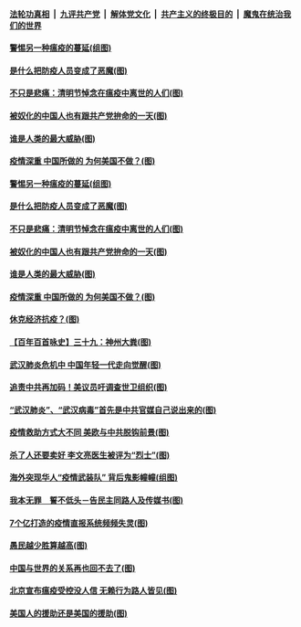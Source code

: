 ####  [法轮功真相](../../../../basic/blob/master/README.md?t=04042202) &nbsp;|&nbsp; [九评共产党](../../../../9ping.md/blob/master/README.md?t=04042202) &nbsp;|&nbsp; [解体党文化](../../../../jtdwh.md/blob/master/README.md?t=04042202)  &nbsp;|&nbsp; [共产主义的终极目的](../../../../gczydzjmd.md/blob/master/README.md?t=04042202) &nbsp;|&nbsp; [魔鬼在统治我们的世界](../../../../mgztzwmdsj.md/blob/master/README.md?t=04042202) 

#### [警惕另一种瘟疫的蔓延(组图)](../pages/p4/928564.md?t=04042202) 

#### [是什么把防疫人员变成了恶魔(图)](../pages/p4/928575.md?t=04042202) 

#### [不只是悲痛：清明节悼念在瘟疫中离世的人们(图)](../pages/p4/928571.md?t=04042202) 

#### [被奴化的中国人也有跟共产党拚命的一天(图)](../pages/p4/928556.md?t=04042202) 

#### [谁是人类的最大威胁(图)](../pages/p4/928554.md?t=04042202) 

#### [疫情深重 中国所做的 为何美国不做？(图)](../pages/p4/928552.md?t=04042202) 

#### [警惕另一种瘟疫的蔓延(组图)](../pages/p4/928564.md?t=04042202) 

#### [是什么把防疫人员变成了恶魔(图)](../pages/p4/928575.md?t=04042202) 

#### [不只是悲痛：清明节悼念在瘟疫中离世的人们(图)](../pages/p4/928571.md?t=04042202) 

#### [被奴化的中国人也有跟共产党拚命的一天(图)](../pages/p4/928556.md?t=04042202) 

#### [谁是人类的最大威胁(图)](../pages/p4/928554.md?t=04042202) 

#### [疫情深重 中国所做的 为何美国不做？(图)](../pages/p4/928552.md?t=04042202) 

#### [休克经济抗疫？(图)](../pages/p4/928445.md?t=04042202) 

#### [【百年百首咏史】三十九：神州大粪(图)](../pages/p4/928553.md?t=04042202) 

#### [武汉肺炎危机中 中国年轻一代走向觉醒(图)](../pages/p4/928421.md?t=04042202) 

#### [追责中共再加码！美议员吁调查世卫组织(图)](../pages/p4/928423.md?t=04042202) 

#### [“武汉肺炎”、“武汉病毒”首先是中共官媒自己说出来的(图)](../pages/p4/928415.md?t=04042202) 

#### [疫情救助方式大不同 美欧与中共脱钩前景(图)](../pages/p4/928407.md?t=04042202) 

#### [杀了人还要卖好 李文亮医生被评为“烈士”(图)](../pages/p4/928435.md?t=04042202) 

#### [海外突现华人“疫情武装队” 背后鬼影幢幢(组图)](../pages/p4/928430.md?t=04042202) 

#### [我本无罪　誓不低头－告民主同路人及传媒书(图)](../pages/p4/928378.md?t=04042202) 

#### [7个亿打造的疫情直报系统频频失灵(图)](../pages/p4/928351.md?t=04042202) 

#### [愚民越少胜算越高(图)](../pages/p4/928352.md?t=04042202) 

#### [中国与世界的关系再也回不去了(图)](../pages/p4/928346.md?t=04042202) 

#### [北京宣布瘟疫受控没人信 无赖行为路人皆见(图)](../pages/p4/928344.md?t=04042202) 

#### [美国人的援助还是美国的援助(图)](../pages/p4/928345.md?t=04042202) 

